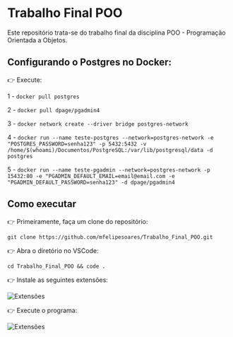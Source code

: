 # Trabalho Final POO
Este repositório trata-se do trabalho final da disciplina POO - Programação Orientada a Objetos.

## Configurando o Postgres no Docker:

👉 Execute:

1 - ```docker pull postgres```

2 - ```docker pull dpage/pgadmin4```

3 - ```docker network create --driver bridge postgres-network```

4 - ```docker run --name teste-postgres --network=postgres-network -e "POSTGRES_PASSWORD=senha123" -p 5432:5432 -v /home/$(whoami)/Documentos/PostgreSQL:/var/lib/postgresql/data -d postgres ```

5 - ```docker run --name teste-pgadmin --network=postgres-network -p 15432:80 -e "PGADMIN_DEFAULT_EMAIL=email@email.com -e "PGADMIN_DEFAULT_PASSWORD=senha123" -d dpage/pgadmin4```

## Como executar

👉 Primeiramente, faça um clone do repositório:

```git clone https://github.com/mfelipesoares/Trabalho_Final_POO.git```

👉 Abra o diretório no VSCode:
  
```cd Trabalho_Final_POO && code . ```

👉 Instale as seguintes extensões:

![Extensões](./img/spring.png)

👉 Execute o programa:

![Extensões](./img/run.png)
